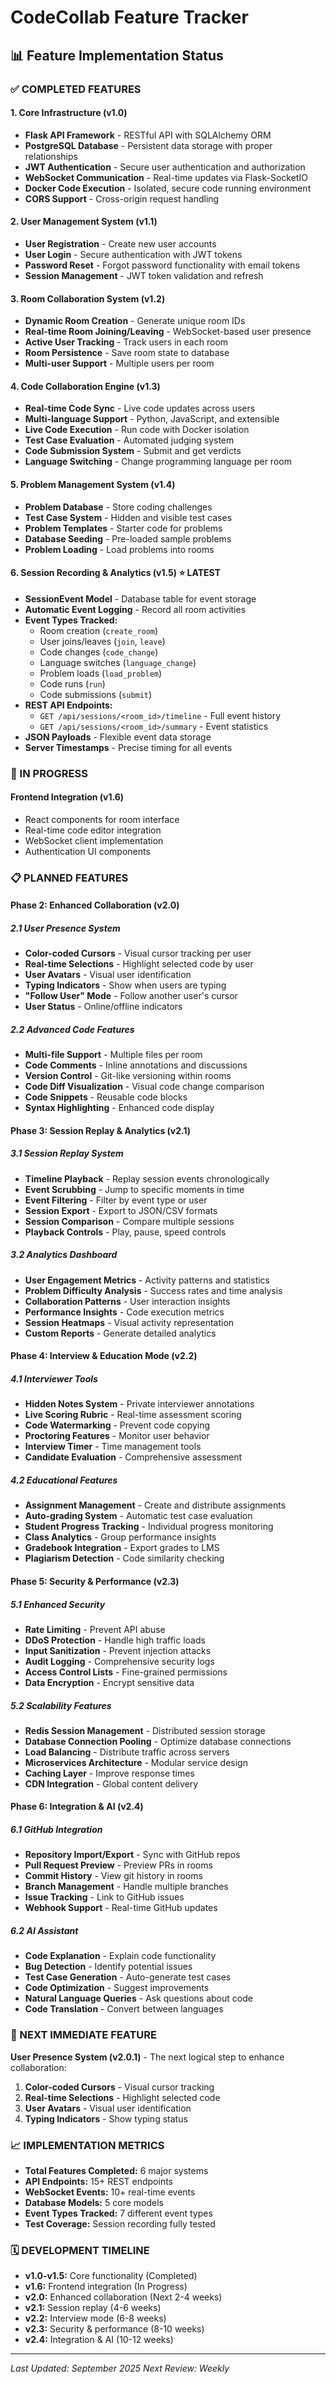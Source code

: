 # CodeCollab Feature Tracker

## 📊 Feature Implementation Status

### ✅ COMPLETED FEATURES

#### 1. Core Infrastructure (v1.0)
- **Flask API Framework** - RESTful API with SQLAlchemy ORM
- **PostgreSQL Database** - Persistent data storage with proper relationships
- **JWT Authentication** - Secure user authentication and authorization
- **WebSocket Communication** - Real-time updates via Flask-SocketIO
- **Docker Code Execution** - Isolated, secure code running environment
- **CORS Support** - Cross-origin request handling

#### 2. User Management System (v1.1)
- **User Registration** - Create new user accounts
- **User Login** - Secure authentication with JWT tokens
- **Password Reset** - Forgot password functionality with email tokens
- **Session Management** - JWT token validation and refresh

#### 3. Room Collaboration System (v1.2)
- **Dynamic Room Creation** - Generate unique room IDs
- **Real-time Room Joining/Leaving** - WebSocket-based user presence
- **Active User Tracking** - Track users in each room
- **Room Persistence** - Save room state to database
- **Multi-user Support** - Multiple users per room

#### 4. Code Collaboration Engine (v1.3)
- **Real-time Code Sync** - Live code updates across users
- **Multi-language Support** - Python, JavaScript, and extensible
- **Live Code Execution** - Run code with Docker isolation
- **Test Case Evaluation** - Automated judging system
- **Code Submission System** - Submit and get verdicts
- **Language Switching** - Change programming language per room

#### 5. Problem Management System (v1.4)
- **Problem Database** - Store coding challenges
- **Test Case System** - Hidden and visible test cases
- **Problem Templates** - Starter code for problems
- **Database Seeding** - Pre-loaded sample problems
- **Problem Loading** - Load problems into rooms

#### 6. Session Recording & Analytics (v1.5) ⭐ **LATEST**
- **SessionEvent Model** - Database table for event storage
- **Automatic Event Logging** - Record all room activities
- **Event Types Tracked:**
  - Room creation (`create_room`)
  - User joins/leaves (`join`, `leave`)
  - Code changes (`code_change`)
  - Language switches (`language_change`)
  - Problem loads (`load_problem`)
  - Code runs (`run`)
  - Code submissions (`submit`)
- **REST API Endpoints:**
  - `GET /api/sessions/<room_id>/timeline` - Full event history
  - `GET /api/sessions/<room_id>/summary` - Event statistics
- **JSON Payloads** - Flexible event data storage
- **Server Timestamps** - Precise timing for all events

### 🔄 IN PROGRESS

#### Frontend Integration (v1.6)
- React components for room interface
- Real-time code editor integration
- WebSocket client implementation
- Authentication UI components

### 📋 PLANNED FEATURES

#### Phase 2: Enhanced Collaboration (v2.0)

##### 2.1 User Presence System
- **Color-coded Cursors** - Visual cursor tracking per user
- **Real-time Selections** - Highlight selected code by user
- **User Avatars** - Visual user identification
- **Typing Indicators** - Show when users are typing
- **"Follow User" Mode** - Follow another user's cursor
- **User Status** - Online/offline indicators

##### 2.2 Advanced Code Features
- **Multi-file Support** - Multiple files per room
- **Code Comments** - Inline annotations and discussions
- **Version Control** - Git-like versioning within rooms
- **Code Diff Visualization** - Visual code change comparison
- **Code Snippets** - Reusable code blocks
- **Syntax Highlighting** - Enhanced code display

#### Phase 3: Session Replay & Analytics (v2.1)

##### 3.1 Session Replay System
- **Timeline Playback** - Replay session events chronologically
- **Event Scrubbing** - Jump to specific moments in time
- **Event Filtering** - Filter by event type or user
- **Session Export** - Export to JSON/CSV formats
- **Session Comparison** - Compare multiple sessions
- **Playback Controls** - Play, pause, speed controls

##### 3.2 Analytics Dashboard
- **User Engagement Metrics** - Activity patterns and statistics
- **Problem Difficulty Analysis** - Success rates and time analysis
- **Collaboration Patterns** - User interaction insights
- **Performance Insights** - Code execution metrics
- **Session Heatmaps** - Visual activity representation
- **Custom Reports** - Generate detailed analytics

#### Phase 4: Interview & Education Mode (v2.2)

##### 4.1 Interviewer Tools
- **Hidden Notes System** - Private interviewer annotations
- **Live Scoring Rubric** - Real-time assessment scoring
- **Code Watermarking** - Prevent code copying
- **Proctoring Features** - Monitor user behavior
- **Interview Timer** - Time management tools
- **Candidate Evaluation** - Comprehensive assessment

##### 4.2 Educational Features
- **Assignment Management** - Create and distribute assignments
- **Auto-grading System** - Automatic test case evaluation
- **Student Progress Tracking** - Individual progress monitoring
- **Class Analytics** - Group performance insights
- **Gradebook Integration** - Export grades to LMS
- **Plagiarism Detection** - Code similarity checking

#### Phase 5: Security & Performance (v2.3)

##### 5.1 Enhanced Security
- **Rate Limiting** - Prevent API abuse
- **DDoS Protection** - Handle high traffic loads
- **Input Sanitization** - Prevent injection attacks
- **Audit Logging** - Comprehensive security logs
- **Access Control Lists** - Fine-grained permissions
- **Data Encryption** - Encrypt sensitive data

##### 5.2 Scalability Features
- **Redis Session Management** - Distributed session storage
- **Database Connection Pooling** - Optimize database connections
- **Load Balancing** - Distribute traffic across servers
- **Microservices Architecture** - Modular service design
- **Caching Layer** - Improve response times
- **CDN Integration** - Global content delivery

#### Phase 6: Integration & AI (v2.4)

##### 6.1 GitHub Integration
- **Repository Import/Export** - Sync with GitHub repos
- **Pull Request Preview** - Preview PRs in rooms
- **Commit History** - View git history in rooms
- **Branch Management** - Handle multiple branches
- **Issue Tracking** - Link to GitHub issues
- **Webhook Support** - Real-time GitHub updates

##### 6.2 AI Assistant
- **Code Explanation** - Explain code functionality
- **Bug Detection** - Identify potential issues
- **Test Case Generation** - Auto-generate test cases
- **Code Optimization** - Suggest improvements
- **Natural Language Queries** - Ask questions about code
- **Code Translation** - Convert between languages

### 🎯 NEXT IMMEDIATE FEATURE

**User Presence System (v2.0.1)** - The next logical step to enhance collaboration:

1. **Color-coded Cursors** - Visual cursor tracking
2. **Real-time Selections** - Highlight selected code
3. **User Avatars** - Visual user identification
4. **Typing Indicators** - Show typing status

### 📈 IMPLEMENTATION METRICS

- **Total Features Completed:** 6 major systems
- **API Endpoints:** 15+ REST endpoints
- **WebSocket Events:** 10+ real-time events
- **Database Models:** 5 core models
- **Event Types Tracked:** 7 different event types
- **Test Coverage:** Session recording fully tested

### 🗓️ DEVELOPMENT TIMELINE

- **v1.0-v1.5:** Core functionality (Completed)
- **v1.6:** Frontend integration (In Progress)
- **v2.0:** Enhanced collaboration (Next 2-4 weeks)
- **v2.1:** Session replay (4-6 weeks)
- **v2.2:** Interview mode (6-8 weeks)
- **v2.3:** Security & performance (8-10 weeks)
- **v2.4:** Integration & AI (10-12 weeks)

---

*Last Updated: September 2025*
*Next Review: Weekly*
